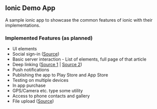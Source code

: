## Ionic Demo App

A sample ionic app to showcase the common features of ionic with their implementations.


### Implemented Features (as planned)

- UI elements
- Social sign-in
([Source](https://javebratt.com/ionic-social-login-firebase/))
- Basic server interaction - List of elements, full page of that article
- Deep linking ([Source 1](https://blog.ionicframework.com/deeplinking-in-ionic-apps/) | [Source 2](https://ionicframework.com/docs/native/deeplinks/))
- Push notifications
- Publishing the app to Play Store and App Store
- Testing on multiple devices
- In app purchase
- GPS/Camera etc. type some utility
- Access to phone contacts and gallery
- File upload ([Source](https://scotch.io/@shangyilim/take-photos-with-ionic-2-and-upload-via-firebase))